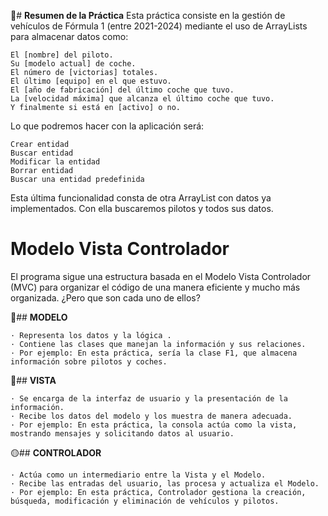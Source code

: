 📌# **Resumen de la Práctica**
Esta práctica consiste en la gestión de vehículos de Fórmula 1 (entre 2021-2024) mediante el uso de ArrayLists para almacenar datos como:

    El [nombre] del piloto.
    Su [modelo actual] de coche.
    El número de [victorias] totales.
    El último [equipo] en el que estuvo.
    El [año de fabricación] del último coche que tuvo.
    La [velocidad máxima] que alcanza el último coche que tuvo.
    Y finalmente si está en [activo] o no.

Lo que podremos hacer con la aplicación será:

    Crear entidad
    Buscar entidad
    Modificar la entidad
    Borrar entidad
    Buscar una entidad predefinida

Esta última funcionalidad consta de otra ArrayList con datos ya implementados. Con ella buscaremos pilotos y todos sus datos.

# **Modelo Vista Controlador**
El programa sigue una estructura basada en el Modelo Vista Controlador (MVC) para organizar el código de una manera eficiente y mucho más organizada. ¿Pero que son cada uno de ellos?

🔴## **MODELO**

    · Representa los datos y la lógica .
    · Contiene las clases que manejan la información y sus relaciones.
    · Por ejemplo: En esta práctica, sería la clase F1, que almacena información sobre pilotos y coches.
    
🔵## **VISTA**

    · Se encarga de la interfaz de usuario y la presentación de la información.
    · Recibe los datos del modelo y los muestra de manera adecuada.
    · Por ejemplo: En esta práctica, la consola actúa como la vista, mostrando mensajes y solicitando datos al usuario.
    
🟡## **CONTROLADOR**

    · Actúa como un intermediario entre la Vista y el Modelo.
    · Recibe las entradas del usuario, las procesa y actualiza el Modelo.
    · Por ejemplo: En esta práctica, Controlador gestiona la creación, búsqueda, modificación y eliminación de vehículos y pilotos.

